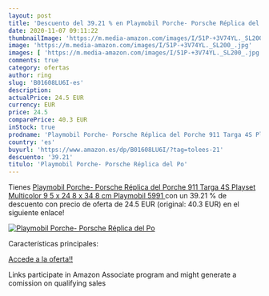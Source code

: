 ```yaml
---
layout: post
title: 'Descuento del 39.21 % en Playmobil Porche- Porsche Réplica del Po'
date: 2020-11-07 09:11:22
thumbnailImage: 'https://m.media-amazon.com/images/I/51P-+3V74YL._SL200_.jpg'
image: 'https://m.media-amazon.com/images/I/51P-+3V74YL._SL200_.jpg'
images: [ 'https://m.media-amazon.com/images/I/51P-+3V74YL._SL200_.jpg' ]
comments: true
category: ofertas
author: ring
slug: 'B01608LU6I-es'
description:
actualPrice: 24.5 EUR
currency: EUR
price: 24.5
comparePrice: 40.3 EUR
inStock: true
prodname: 'Playmobil Porche- Porsche Réplica del Porche 911 Targa 4S Playset  Multicolor  9 5 x 24 8 x 34 8 cm  Playmobil 5991 '
country: 'es'
buyurl: 'https://www.amazon.es/dp/B01608LU6I/?tag=tolees-21'
descuento: '39.21'
titulo: 'Playmobil Porche- Porsche Réplica del Po'
---
```


Tienes [Playmobil Porche- Porsche Réplica del Porche 911 Targa 4S Playset  Multicolor  9 5 x 24 8 x 34 8 cm  Playmobil 5991 ](https://www.amazon.es/dp/B01608LU6I/?tag=tolees-21) con un 39.21 % de descuento con precio de oferta de 24.5 EUR (original: 40.3 EUR) en el siguiente enlace!

[![Playmobil Porche- Porsche Réplica del Po](https://m.media-amazon.com/images/I/51P-+3V74YL._SL200_.jpg)](https://www.amazon.es/dp/B01608LU6I/?tag=tolees-21)

Características principales:


[Accede a la oferta!!](https://www.amazon.es/dp/B01608LU6I/?tag=tolees-21)

Links participate in Amazon Associate program and might generate a comission on qualifying sales


